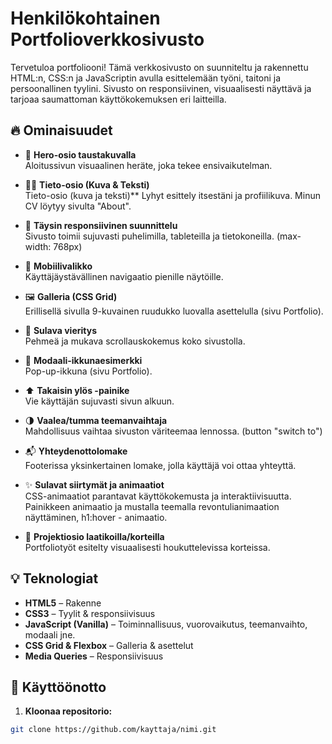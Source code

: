 # Henkilökohtainen Portfolioverkkosivusto

Tervetuloa portfoliooni! Tämä verkkosivusto on suunniteltu ja rakennettu HTML:n, CSS:n ja JavaScriptin avulla esittelemään työni, taitoni ja persoonallinen tyylini. Sivusto on responsiivinen, visuaalisesti näyttävä ja tarjoaa saumattoman käyttökokemuksen eri laitteilla.

## 🔥 Ominaisuudet

- 🎯 **Hero-osio taustakuvalla**  
  Aloitussivun visuaalinen heräte, joka tekee ensivaikutelman.

- 🙋‍♂️ **Tieto-osio (Kuva & Teksti)**  
  Tieto-osio (kuva ja teksti)\*\* Lyhyt esittely itsestäni ja profiilikuva. Minun CV löytyy sivulta "About".

- 📱 **Täysin responsiivinen suunnittelu**  
  Sivusto toimii sujuvasti puhelimilla, tableteilla ja tietokoneilla. (max-width: 768px)

- 📂 **Mobiilivalikko**  
  Käyttäjäystävällinen navigaatio pienille näytöille.

- 🖼️ **Galleria (CSS Grid)**  
   Erillisellä sivulla 9-kuvainen ruudukko luovalla asettelulla (sivu Portfolio).
- 🧭 **Sulava vieritys**  
  Pehmeä ja mukava scrollauskokemus koko sivustolla.

- 💬 **Modaali-ikkunaesimerkki**  
  Pop-up-ikkuna (sivu Portfolio).

- ⬆️ **Takaisin ylös -painike**  
  Vie käyttäjän sujuvasti sivun alkuun.

- 🌗 **Vaalea/tumma teemanvaihtaja**  
  Mahdollisuus vaihtaa sivuston väriteemaa lennossa. (button "switch to")

- 📬 **Yhteydenottolomake**  
  Footerissa yksinkertainen lomake, jolla käyttäjä voi ottaa yhteyttä.

- ✨ **Sulavat siirtymät ja animaatiot**  
  CSS-animaatiot parantavat käyttökokemusta ja interaktiivisuutta. Painikkeen animaatio ja mustalla teemalla revontulianimaation näyttäminen, h1:hover - animaatio.

- 🧱 **Projektiosio laatikoilla/korteilla**  
  Portfoliotyöt esitelty visuaalisesti houkuttelevissa korteissa.

## 💡 Teknologiat

- **HTML5** – Rakenne
- **CSS3** – Tyylit & responsiivisuus
- **JavaScript (Vanilla)** – Toiminnallisuus, vuorovaikutus, teemanvaihto, modaali jne.
- **CSS Grid & Flexbox** – Galleria & asettelut
- **Media Queries** – Responsiivisuus

## 🚀 Käyttöönotto

1. **Kloonaa repositorio:**

```bash
git clone https://github.com/kayttaja/nimi.git
```
